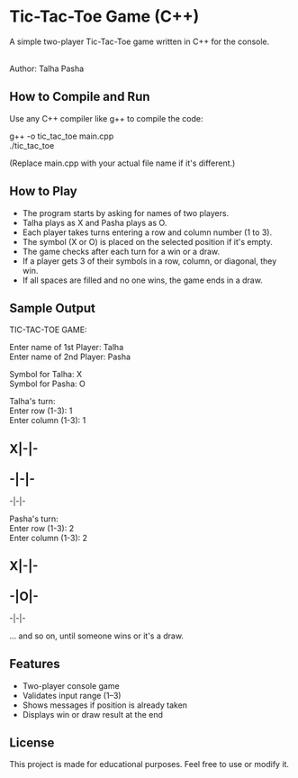 # Tic-Tac-Toe Game (C++)

A simple two-player Tic-Tac-Toe game written in C++ for the console.

<br>
Author: Talha Pasha
<br>

## How to Compile and Run

Use any C++ compiler like g++ to compile the code:

g++ -o tic_tac_toe main.cpp  
./tic_tac_toe

(Replace main.cpp with your actual file name if it's different.)

## How to Play

- The program starts by asking for names of two players.
- Talha plays as X and Pasha plays as O.
- Each player takes turns entering a row and column number (1 to 3).
- The symbol (X or O) is placed on the selected position if it's empty.
- The game checks after each turn for a win or a draw.
- If a player gets 3 of their symbols in a row, column, or diagonal, they win.
- If all spaces are filled and no one wins, the game ends in a draw.

## Sample Output

TIC-TAC-TOE GAME:

Enter name of 1st Player: Talha  
Enter name of 2nd Player: Pasha  

Symbol for Talha: X  
Symbol for Pasha: O  

Talha's turn:  
Enter row (1-3): 1  
Enter column (1-3): 1  

X|-|- 
-----  
-|-|- 
-----  
-|-|- 

Pasha's turn:  
Enter row (1-3): 2  
Enter column (1-3): 2  

X|-|- 
-----  
-|O|- 
-----  
-|-|- 

... and so on, until someone wins or it's a draw.

## Features

- Two-player console game
- Validates input range (1–3)
- Shows messages if position is already taken
- Displays win or draw result at the end

## License

This project is made for educational purposes. Feel free to use or modify it. 
